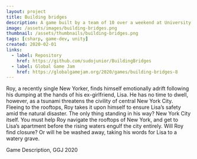 ```yaml
---
layout: project
title: Building bridges
description: A game built by a team of 10 over a weekend at University.
image: /assets/images/building-bridges.png
thumbnail: /assets/thumbnails/building-bridges.png
tags: [csharp, game-dev, unity]
created: 2020-02-01
links:
  - label: Repository
    href: https://github.com/sudojunior/BuildingBridges
  - label: Global Game Jam
    href: https://globalgamejam.org/2020/games/building-bridges-8
---
```


<p class="post-content">
Roy, a recently single New Yorker, finds himself emotionally adrift following his dumping at the hands of his ex-girlfriend, Lisa. He has no time to dwell, however, as a tsunami threatens the civility of central New York City. Fleeing to the rooftops, Roy takes it upon himself to ensure Lisa’s safety amid the natural disaster. The only thing standing in his way? New York City itself. You must help Roy navigate the rooftops of New York, and get to Lisa’s apartment before the rising waters engulf the city entirely. Will Roy find closure? Or will he be washed away, taking his words for Lisa to a watery grave.
</p>

<p class="center">Game Description, GGJ 2020</p>
